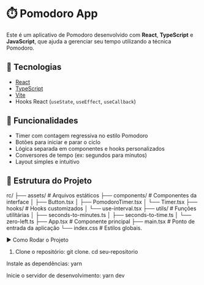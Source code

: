 # ⏱️ Pomodoro App

Este é um aplicativo de Pomodoro desenvolvido com **React**, **TypeScript** e **JavaScript**, que ajuda a gerenciar seu tempo utilizando a técnica Pomodoro.

## 🚀 Tecnologias

- [React](https://reactjs.org/)
- [TypeScript](https://www.typescriptlang.org/)
- [Vite](https://vitejs.dev/)
- Hooks React (`useState`, `useEffect`, `useCallback`)

## 🎯 Funcionalidades

- Timer com contagem regressiva no estilo Pomodoro
- Botões para iniciar e parar o ciclo
- Lógica separada em componentes e hooks personalizados
- Conversores de tempo (ex: segundos para minutos)
- Layout simples e intuitivo

## 📁 Estrutura do Projeto
rc/ ├── assets/ # Arquivos estáticos ├── components/ # Componentes da interface │ ├── Button.tsx │ ├── PomodoroTimer.tsx │ └── Timer.tsx ├── hooks/ # Hooks customizados │ └── use-interval.tsx ├── utils/ # Funções utilitárias │ ├── seconds-to-minutes.ts │ ├── seconds-to-time.ts │ └── zero-left.ts ├── App.tsx # Componente principal ├── main.tsx # Ponto de entrada da aplicação └── index.css # Estilos globais.


▶️ Como Rodar o Projeto

1. Clone o repositório:
   git clone.
   cd seu-repositorio

Instale as dependências:
yarn

Inicie o servidor de desenvolvimento:
yarn dev


